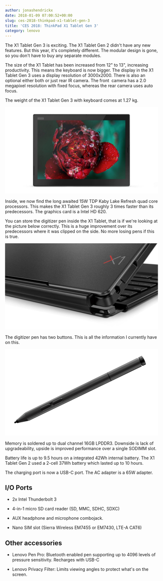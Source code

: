 ```yaml
---
author: jonashendrickx
date: 2018-01-09 07:00:52+00:00
slug: ces-2018-thinkpad-x1-tablet-gen-3
title: 'CES 2018: ThinkPad X1 Tablet Gen 3'
category: lenovo
---
```

The X1 Tablet Gen 3 is exciting. The X1 Tablet Gen 2 didn't have any new features. But this year, it's completely different. The modular design is gone, so you don't have to buy any separate modules.

The size of the X1 Tablet has been increased from 12" to 13", increasing productivity. This means the keyboard is now bigger. The display in the X1 Tablet Gen 3 uses a display resolution of 3000x2000. There is also an optional either both or just rear IR camera. The front  camera has a 2.0 megapixel resolution with fixed focus, whereas the rear camera uses auto focus.

The weight of the X1 Tablet Gen 3 with keyboard comes at 1.27 kg.

![](/assets/img/posts/thinkscopes/2018/01/26171208_913729178800316_5379330322853804141_o.jpg)

Inside, we now find the long awaited 15W TDP Kaby Lake Refresh quad core processors. This makes the X1 Tablet Gen 3 roughly 3 times faster than its predecessors. The graphics card is a Intel HD 620.

You can store the digitizer pen inside the X1 Tablet, that is if we're looking at the picture below correctly. This is a huge improvement over its predecessors where it was clipped on the side. No more losing pens if this is true.

![](/assets/img/posts/thinkscopes/2018/01/26063407_913729328800301_1682969336424695225_o.jpg)

The digitizer pen has two buttons. This is all the information I currently have on this.

![](/assets/img/posts/thinkscopes/2018/01/24130203_913729248800309_5774637720385402910_o.jpg)

Memory is soldered up to dual channel 16GB LPDDR3. Downside is lack of upgradeability, upside is improved performance over a single SODIMM slot.

Battery life is up to 9.5 hours on a integrated 42Wh internal battery. The X1 Tablet Gen 2 used a 2-cell 37Wh battery which lasted up to 10 hours.

The charging port is now a USB-C port. The AC adapter is a 65W adapter.




## I/O Ports





 	
  * 2x Intel Thunderbolt 3

 	
  * 4-in-1 micro SD card reader (SD, MMC, SDHC, SDXC)

 	
  * AUX headphone and microphone combojack.

 	
  * Nano SIM slot (Sierra Wireless EM7455 or EM7430, LTE-A CAT6)




## Other accessories





 	
  * Lenovo Pen Pro: Bluetooth enabled pen supporting up to 4096 levels of pressure sensitivity. Recharges with USB-C

 	
  * Lenovo Privacy Filter: Limits viewing angles to protect what's on the screen.


